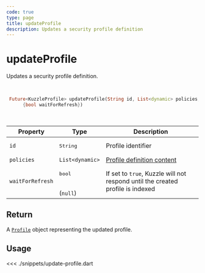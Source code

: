 ```yaml
---
code: true
type: page
title: updateProfile
description: Updates a security profile definition
---
```


# updateProfile

Updates a security profile definition.

<br />

```dart
 Future<KuzzleProfile> updateProfile(String id, List<dynamic> policies,
      {bool waitForRefresh})
```

<br />

| Property | Type | Description |
|--- |--- |--- |
| `id` | <pre>String</pre> | Profile identifier |
| `policies` | `List<dynamic>` | [Profile definition content](/core/2/guides/main-concepts/permissions#profiles) |
| `waitForRefresh` | <pre>bool</pre><br />(`null`) | If set to `true`, Kuzzle will not respond until the created profile is indexed |

## Return

A [`Profile`](/sdk/dart/2/core-classes/profile/introduction) object representing the updated profile.

## Usage

<<< ./snippets/update-profile.dart
